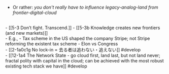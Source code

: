 - Or rather: *you don't really have to influence legacy-analog-land from frontier-digital-cloud*
<br>
- [[5-3 Don’t fight. Transcend.]]
- [[5-3b Knowledge creates new frontiers (and new markets)]]
<br>
- E.g.,
- Tax scheme in the US shaped the company Stripe; not Stripe reforming the existent tax scheme
- Elon vs Congress
<br>
- [[2-1a0c1g No lock-in = 去る者は追わない・追えない]] #develop
<br>
- [[12-1a4 The Network State - go cloud first, land last, but not land never; fractal polity with capital in the cloud; can be achieved with the most robust existing tech stack we have]] #develop
